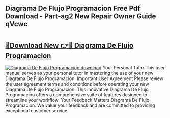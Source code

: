 ## Diagrama De Flujo Programacion Free Pdf Download - Part-ag2 New Repair Owner Guide qVcwc

# <h2><a href="http://dfszls6.blite.top/?on=Diagrama+De+Flujo+Programacion">🔗Download New 👉🔴 Diagrama De Flujo Programacion</a></h2>

[![Diagrama De Flujo Programacion download](https://i.imgur.com/lujVjoI.png)](http://dfszls6.blite.top/?on=Diagrama+De+Flujo+Programacion)
Your Personal Tutor This user manual serves as your personal tutor in mastering the use of your new Diagrama De Flujo Programacion. Important User Agreement Please review the user agreement terms and conditions before operating your new Diagrama De Flujo Programacion. This innovative Diagrama De Flujo Programacion offers a comprehensive suite of features designed to streamline your workflow. Your Feedback Matters Diagrama De Flujo Programacion. We value your feedback and are committed to providing exceptional customer service.
